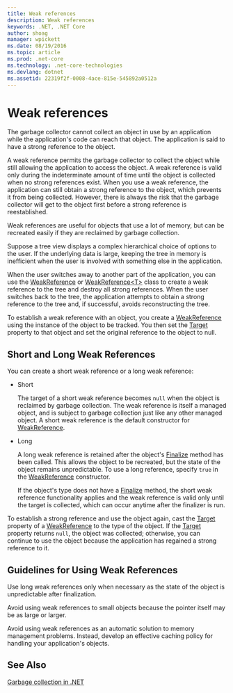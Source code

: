 ```yaml
---
title: Weak references
description: Weak references
keywords: .NET, .NET Core
author: shoag
manager: wpickett
ms.date: 08/19/2016
ms.topic: article
ms.prod: .net-core
ms.technology: .net-core-technologies
ms.devlang: dotnet
ms.assetid: 22319f2f-0008-4ace-815e-545892a0512a
---
```


# Weak references

The garbage collector cannot collect an object in use by an application while the application's code can reach that object. The application is said to have a strong reference to the object. 

A weak reference permits the garbage collector to collect the object while still allowing the application to access the object. A weak reference is valid only during the indeterminate amount of time until the object is collected when no strong references exist. When you use a weak reference, the application can still obtain a strong reference to the object, which prevents it from being collected. However, there is always the risk that the garbage collector will get to the object first before a strong reference is reestablished.

Weak references are useful for objects that use a lot of memory, but can be recreated easily if they are reclaimed by garbage collection. 

Suppose a tree view displays a complex hierarchical choice of options to the user. If the underlying data is large, keeping the tree in memory is inefficient when the user is involved with something else in the application. 

When the user switches away to another part of the application, you can use the [WeakReference](xref:System.WeakReference) or [WeakReference&lt;T&gt;](https://docs.microsoft.com/en-us/dotnet/core/api/System.WeakReference-1) class to create a weak reference to the tree and destroy all strong references. When the user switches back to the tree, the application attempts to obtain a strong reference to the tree and, if successful, avoids reconstructing the tree.

To establish a weak reference with an object, you create a [WeakReference](xref:System.WeakReference) using the instance of the object to be tracked. You then set the [Target](xref:System.WeakReference.html#System_WeakReference_Target) property to that object and set the original reference to the object to null. 

## Short and Long Weak References

You can create a short weak reference or a long weak reference: 

* Short

  The target of a short weak reference becomes `null` when the object is reclaimed by garbage collection. The weak reference is itself a managed object, and is subject to garbage collection just like any other managed object. A short weak reference is the default constructor for [WeakReference](xref:System.WeakReference). 

* Long

  A long weak reference is retained after the object's [Finalize](xref:System.Object#System_Object_Finalize) method has been called. This allows the object to be recreated, but the state of the object remains unpredictable. To use a long reference, specify `true` in the [WeakReference](xref:System.WeakReference) constructor. 

  If the object's type does not have a [Finalize](xref:system.object#System_Object_Finalize) method, the short weak reference functionality applies and the weak reference is valid only until the target is collected, which can occur anytime after the finalizer is run.

To establish a strong reference and use the object again, cast the [Target](xref:System.WeakReference.html#System_WeakReference_Target) property of a [WeakReference](xref:System.WeakReference) to the type of the object. If the [Target](xref:System.WeakReference.html#System_WeakReference_Target) property returns `null`, the object was collected; otherwise, you can continue to use the object because the application has regained a strong reference to it.

## Guidelines for Using Weak References

Use long weak references only when necessary as the state of the object is unpredictable after finalization. 

Avoid using weak references to small objects because the pointer itself may be as large or larger. 

Avoid using weak references as an automatic solution to memory management problems. Instead, develop an effective caching policy for handling your application's objects. 

## See Also

[Garbage collection in .NET](index.md)
